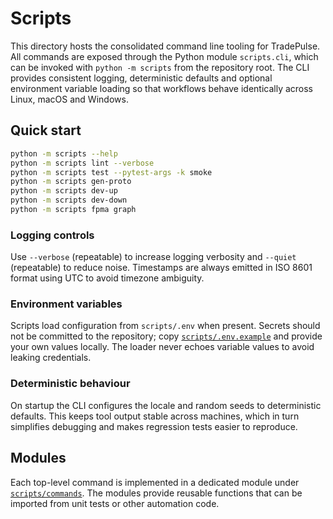 # Scripts

This directory hosts the consolidated command line tooling for TradePulse.
All commands are exposed through the Python module `scripts.cli`, which can be
invoked with `python -m scripts` from the repository root.  The CLI provides
consistent logging, deterministic defaults and optional environment variable
loading so that workflows behave identically across Linux, macOS and Windows.

## Quick start

```bash
python -m scripts --help
python -m scripts lint --verbose
python -m scripts test --pytest-args -k smoke
python -m scripts gen-proto
python -m scripts dev-up
python -m scripts dev-down
python -m scripts fpma graph
```

### Logging controls

Use `--verbose` (repeatable) to increase logging verbosity and `--quiet`
(repeatable) to reduce noise.  Timestamps are always emitted in ISO 8601 format
using UTC to avoid timezone ambiguity.

### Environment variables

Scripts load configuration from `scripts/.env` when present.  Secrets should not
be committed to the repository; copy [`scripts/.env.example`](./.env.example)
and provide your own values locally.  The loader never echoes variable values to
avoid leaking credentials.

### Deterministic behaviour

On startup the CLI configures the locale and random seeds to deterministic
defaults.  This keeps tool output stable across machines, which in turn
simplifies debugging and makes regression tests easier to reproduce.

## Modules

Each top-level command is implemented in a dedicated module under
[`scripts/commands`](./commands).  The modules provide reusable functions that
can be imported from unit tests or other automation code.

